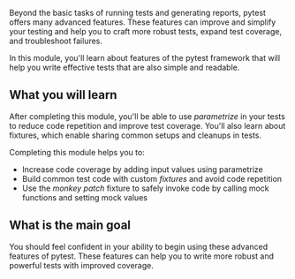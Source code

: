 Beyond the basic tasks of running tests and generating reports, pytest offers many advanced features. These features can improve and simplify your testing and help you to craft more robust tests, expand test coverage, and troubleshoot failures.

In this module, you'll learn about features of the pytest framework that will help you write effective tests that are also simple and readable.

## What you will learn

After completing this module, you'll be able to use _parametrize_ in your tests to reduce code repetition and improve test coverage. You'll also learn about fixtures, which enable sharing common setups and cleanups in tests.

Completing this module helps you to:

- Increase code coverage by adding input values using parametrize
- Build common test code with custom _fixtures_ and avoid code repetition
- Use the _monkey patch_ fixture to safely invoke code by calling mock functions and setting mock values

## What is the main goal

You should feel confident in your ability to begin using these advanced features of pytest. These features can help you to write more robust and powerful tests with improved coverage.
